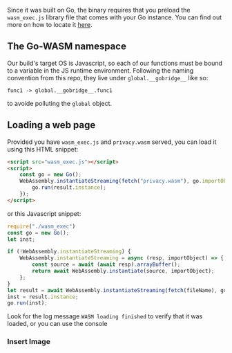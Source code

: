 Since it was built on Go, the binary requires that you preload the `wasm_exec.js` library file that comes with your Go instance. You can find out more on how to locate it [here](https://github.com/golang/go/wiki/WebAssembly#getting-started).

## The Go-WASM namespace

Our build's target OS is Javascript, so each of our functions must be bound to a variable in the JS runtime environment. Following the naming convention from this repo, they live under `global.__gobridge__` like so:

```
func1 -> global.__gobridge__.func1
```

to avoide polluting the `global` object.

## Loading a web page

Provided you have `wasm_exec.js` and `privacy.wasm` served, you can load it using this HTML snippet:

```html
<script src="wasm_exec.js"></script>
<script>
    const go = new Go();
    WebAssembly.instantiateStreaming(fetch("privacy.wasm"), go.importObject).then((result) => {
        go.run(result.instance);
    });
</script>
```

or this Javascript snippet:

```javascript
require("./wasm_exec")
const go = new Go();
let inst;

if (!WebAssembly.instantiateStreaming) {
    WebAssembly.instantiateStreaming = async (resp, importObject) => {
        const source = await (await resp).arrayBuffer();
        return await WebAssembly.instantiate(source, importObject);
    };
}
let result = await WebAssembly.instantiateStreaming(fetch(fileName), go.importObject);
inst = result.instance;
go.run(inst);
```

Look for the log message `WASM loading finished` to verify that it was loaded, or you can use the console 

### Insert Image
